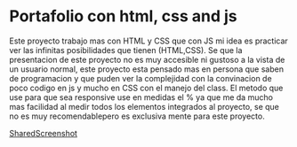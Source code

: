 # Portafolio con html, css and js
Este proyecto trabajo mas con HTML y CSS que con JS mi idea es practicar ver las infinitas posibilidades que tienen (HTML,CSS).
Se que la presentacion de este proyecto no es muy accesible ni gustoso a la vista de un usuario normal, este proyecto esta pensado mas en persona que saben de programacion y que puden ver la complejidad con la convinacion de poco codigo en js y mucho en CSS con el manejo del class.
El metodo que use para que sea responsive use en medidas el % ya que me da mucho mas facilidad al medir todos los elementos integrados al proyecto, se que no es muy recomendablepero es exclusiva mente para este proyecto. 


[SharedScreenshot](https://user-images.githubusercontent.com/80985958/234973800-f6764cba-da57-4485-823a-41b0484c3ea5.jpg)

